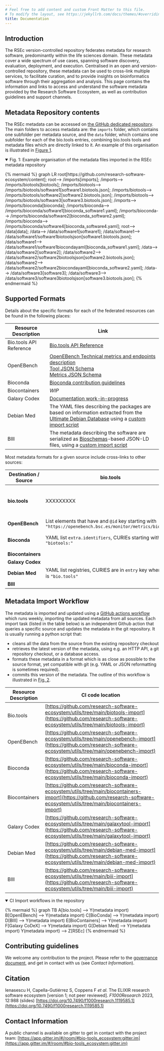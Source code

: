 ```yaml
---
# Feel free to add content and custom Front Matter to this file.
# To modify the layout, see https://jekyllrb.com/docs/themes/#overriding-theme-defaults
title: Documentation
---
```


## Introduction
The RSEc version-controlled repository federates metadata for research software, predominantly within the life sciences domain. These metadata cover a wide spectrum of use cases, spanning software discovery, evaluation, deployment, and execution. Centralised in an open and version-controlled repository, these metadata can be used to cross-link multiple services, to facilitate curation, and to provide insights on bioinformatics software through their aggregation and analysis. This page contains the information and links to access and understand the software metadata provided by the Research Software Ecosystem, as well as contribution guidelines and support channels.

## Metadata Repository contents

The RSEc metadata can be accessed on [the GitHub dedicated repository](https://github.com/research-software-ecosystem/content). The main folders to access metadata are: the `imports` folder, which contains one subfolder per metadata source, and the `data` folder, which contains one subfolder for each of the bio.tools entries, combining bio.tools tools and metadata files which are directly linked to it. An example of this organisation is illustrated in <a href="#metadata-files-organisation">Figure 1</a>. 

<details id="metadata-files-organisation" open="true">
  <summary>Fig. 1: Example organisation of the metadata files imported in the RSEc metadata repository</summary>
  <p>
   <div style="width:100%">
   {% mermaid %}
      graph LR
         root[https://github.com/research-software-ecosystem/content];
         root--> /imports[imports];
         /imports--> /imports/biotools[biotools];
         /imports/biotools--> /imports/biotools/software1[software1.biotools.json];
         /imports/biotools--> /imports/biotools/software2[software2.biotools.json];
         /imports/biotools--> /imports/biotools/software3[software3.biotools.json];
         /imports--> /imports/bioconda[bioconda];
         /imports/bioconda--> /imports/bioconda/software1[bioconda_software1.yaml];
         /imports/bioconda--> /imports/bioconda/software2[bioconda_software2.yaml];
         /imports/bioconda--> /imports/bioconda/software4[bioconda_software4.yaml];
         root--> /data[data];
         /data--> /data/software1[software1];
         /data/software1--> /data/software1/software1biotoolsjson[software1.biotools.json];
         /data/software1--> /data/software1/software1biocondayaml[bioconda_software1.yaml];
         /data--> /data/software2[software2];
         /data/software2--> /data/software2/software2biotoolsjson[software2.biotools.json];
         /data/software2--> /data/software2/software2biocondayaml[bioconda_software2.yaml];
         /data--> /data/software3[software3];
         /data/software3--> /data/software3/software3biotoolsjson[software3.biotools.json];
   {% endmermaid %}
   </div>
  </p>
</details>

## Supported Formats

Details about the specific formats for each of the federated resources can be found in the following places:

| Resource  Description                                      | Link |
|------------------------------------------------------------|------|
| Bio.tools API Reference                                    | [Bio.tools API Reference](https://biotools.readthedocs.io/en/latest/api_reference.html#) |
| OpenEBench      | [OpenEBench Technical metrics and endpoints description](https://openebench.bsc.es/monitor/) <br> [Tool JSON Schema](https://openebench.bsc.es/monitor/tool/tool.json) <br> [Metrics JSON Schema](https://openebench.bsc.es/monitor/metrics/metrics.json) |
| Bioconda        | [Bioconda contribution guidelines](https://bioconda.github.io/contributor/index.html) |
| Biocontainers   | _WIP_ |
| Galaxy Codex    | [Documentation work-in-progress](https://github.com/galaxyproject/galaxy_codex/issues/170) |
| Debian Med      | The YAML files describing the packages are based on information extracted from the [Ultimate Debian Database](https://udd.debian.org/) using a [custom import script](https://github.com/research-software-ecosystem/utils/blob/main/debian-med-import/import.py) |
| BIII            | The metadata describing the software are serialized as [Bioschemas](https://bioschemas.org/profiles/ComputationalTool/1.0-RELEASE)-based JSON-LD files, using a [custom import script](https://github.com/research-software-ecosystem/utils/blob/main/biii-import/biseEU_LD_export.py)  |

Most metadata formats for a given source include cross-links to other sources:

|   Destination / **Source**   | bio.tools | OpenEBench | Bioconda | Biocontainers | Galaxy Codex | Debian Med | BIII      |
|--------------|-----------|------------|----------|---------------|--------------|------------|-----------|
| **bio.tools**    | XXXXXXXXX |            | url entries of the `download` key where `url` starts with `"https://anaconda.org/bioconda/"`, the remainer of the url being the Bioconda package name |               |              | url entries of the `download` key where `url` starts with `"https://tracker.debian.org/pkg/"`, the remainer of the url being the Debian package name |           |
| **OpenEBench**   | List elements that have and `@id` key starting with `"https://openebench.bsc.es/monitor/metrics/biotools"` |XXXXXXXXX  | List elements that have and `@id` key starting with `"https://openebench.bsc.es/monitor/metrics/bioconda"` |               | List elements that have and `@id` key starting with `"https://openebench.bsc.es/monitor/metrics/galaxy"` |            |           |
| **Bioconda**     | YAML list `extra.identifiers`, CURIEs starting with `"biotools:"`          |            | XXXXXXXXX|               |              | For _usegalaxy.eu_, YAML list `extra.identifiers`, CURIEs starting with `"usegalaxy-eu:"`           |           |
| **Biocontainers** |           |            |          | XXXXXXXXX     |              |            |           |
| **Galaxy Codex** |           |            | 'Conda_id' key in the JSON file |               | XXXXXXXXX    |            |           |
| **Debian Med**   | YAML list registries, CURIES are in `entry` key when `name` is `"bio.tools"` |            | YAML list registries, CURIES are in `entry` key when `name` is `"conda:bioconda"` |               |              | XXXXXXXXX  |           |
| **BIII**         |           |            |          |               |              |            | XXXXXXXXX |

## Metadata Import Workflow

The metadata is imported and updated using a [GitHub actions workflow](https://github.com/research-software-ecosystem/content/blob/master/.github/workflows/import.yaml) which runs weekly, importing the updated metadata from all sources. Each import task (listed in the table below) is an independent Github action that queries a specific source and updates the metadata in the git repository. It is usually running a python script that:
- cleans all the data from the source from the existing repository checkout
- retrieves the latest version of the metadata, using e.g. an HTTP API, a git repository checkout, or a database access.
- formats these metadata in a format which is as close as possible to the source format, yet compatible with git (e.g. YAML or JSON reformatting is sometimes required).
- commits this version of the metadata.
The outline of this workflow is illustrated in <a href="#ci-import-workflow-diagram">Fig. 2</a>.

| Resource  Description | CI code location |
|-----------------------|------------------|
| Bio.tools             | [https://github.com/research-software-ecosystem/utils/tree/main/biotools-import](https://github.com/research-software-ecosystem/utils/tree/main/biotools-import) |
| OpenEBench            | [https://github.com/research-software-ecosystem/utils/tree/main/openebench-import](https://github.com/research-software-ecosystem/utils/tree/main/openebench-import) |
| Bioconda              | [https://github.com/research-software-ecosystem/utils/tree/main/bioconda-import](https://github.com/research-software-ecosystem/utils/tree/main/bioconda-import) |
| Biocontainers         | [https://github.com/research-software-ecosystem/utils/tree/main/biocontainers-import](https://github.com/research-software-ecosystem/utils/tree/main/biocontainers-import) |
| Galaxy Codex          | [https://github.com/research-software-ecosystem/utils/tree/main/galaxytool-import](https://github.com/research-software-ecosystem/utils/tree/main/galaxytool-import) |
| Debian Med            | [https://github.com/research-software-ecosystem/utils/tree/main/debian-med-import](https://github.com/research-software-ecosystem/utils/tree/main/debian-med-import) |
| BIII                  | [https://github.com/research-software-ecosystem/utils/tree/main/biii-import](https://github.com/research-software-ecosystem/utils/tree/main/biii-import) |


<details id="ci-import-workflow-diagram" open="true">
  <summary>CI Import workflows in the repository</summary>
  <p>
   {% mermaid %}
   graph TB
      A[bio.tools] --> Y(metadata import) 
      B[OpenEBench] --> Y(metadata import)
      C[BioConda] --> Y(metadata import)
      D[BIII] --> Y(metadata import)
      E[BioContainers] --> Y(metadata import)
      F[Galaxy CoDeX] --> Y(metadata import)
      G[Debian Med] --> Y(metadata import)
      Y(metadata import) --> Z[RSEc]
    {% endmermaid %}
  </p>
</details>

## Contributing guidelines

We welcome any contribution to the project. Please refer to the [governance document](https://github.com/research-software-ecosystem/content/blob/master/GOVERNANCE.md), and get in contact with us (see _Contact Information_).

## Citation

Ienasescu H, Capella-Gutiérrez S, Coppens F _et al._ The ELIXIR research software ecosystem [version 1; not peer reviewed]. _F1000Research_ 2023, 12:988 (slides) [https://doi.org/10.7490/f1000research.1119585.1](https://doi.org/10.7490/f1000research.1119585.1) 

## Contact Information

A public channel is available on gitter to get in contact with the project team: [https://app.gitter.im/#/room/#bio-tools_ecosystem:gitter.im](https://app.gitter.im/#/room/#bio-tools_ecosystem:gitter.im)
